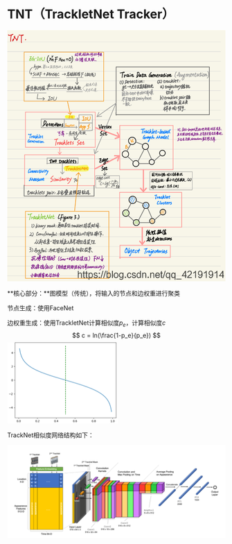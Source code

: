 # TNT（TrackletNet Tracker）

![TNT](20191219192316678.png)



**核心部分：**图模型（传统），将输入的节点和边权重进行聚类

节点生成：使用FaceNet

边权重生成：使用TrackletNet计算相似度$p_e$，计算相似度$c$
$$
c = ln(\frac{1-p_e}{p_e})
$$
<img src="image-20210302110405074.png" alt="image-20210302110405074" style="zoom: 25%;" />

TrackNet相似度网络结构如下：

![image-20210302110500079](image-20210302110500079.png)

